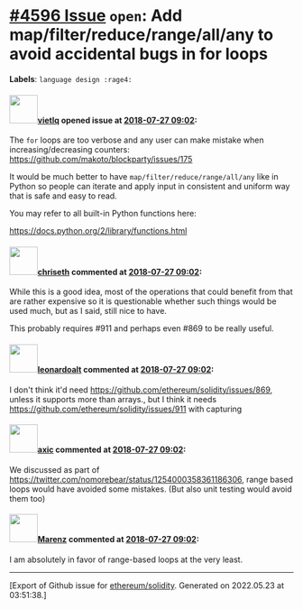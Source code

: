 # [\#4596 Issue](https://github.com/ethereum/solidity/issues/4596) `open`: Add map/filter/reduce/range/all/any to avoid accidental bugs in for loops
**Labels**: `language design :rage4:`


#### <img src="https://avatars.githubusercontent.com/u/197199?v=4" width="50">[vietlq](https://github.com/vietlq) opened issue at [2018-07-27 09:02](https://github.com/ethereum/solidity/issues/4596):

The `for` loops are too verbose and any user can make mistake when increasing/decreasing counters: https://github.com/makoto/blockparty/issues/175

It would be much better to have `map/filter/reduce/range/all/any` like in Python so people can iterate and apply input in consistent and uniform way that is safe and easy to read.

You may refer to all built-in Python functions here:

https://docs.python.org/2/library/functions.html

#### <img src="https://avatars.githubusercontent.com/u/9073706?v=4" width="50">[chriseth](https://github.com/chriseth) commented at [2018-07-27 09:02](https://github.com/ethereum/solidity/issues/4596#issuecomment-410308172):

While this is a good idea, most of the operations that could benefit from that are rather expensive so it is questionable whether such things would be used much, but as I said, still nice to have.

This probably requires #911 and perhaps even #869 to be really useful.

#### <img src="https://avatars.githubusercontent.com/u/504195?u=ce2facd14af9fd474ebff49f0d44891f56f7500f&v=4" width="50">[leonardoalt](https://github.com/leonardoalt) commented at [2018-07-27 09:02](https://github.com/ethereum/solidity/issues/4596#issuecomment-619906209):

I don't think it'd need https://github.com/ethereum/solidity/issues/869, unless it supports more than arrays., but I think it needs https://github.com/ethereum/solidity/issues/911 with capturing

#### <img src="https://avatars.githubusercontent.com/u/20340?v=4" width="50">[axic](https://github.com/axic) commented at [2018-07-27 09:02](https://github.com/ethereum/solidity/issues/4596#issuecomment-619912694):

We discussed as part of https://twitter.com/nomorebear/status/1254000358361186306, range based loops would have avoided some mistakes. (But also unit testing would avoid them too)

#### <img src="https://avatars.githubusercontent.com/u/424752?u=038e104b849efd16f076b671ef6c46af7073bfa7&v=4" width="50">[Marenz](https://github.com/Marenz) commented at [2018-07-27 09:02](https://github.com/ethereum/solidity/issues/4596#issuecomment-671855217):

I am absolutely in favor of range-based loops at the very least.


-------------------------------------------------------------------------------



[Export of Github issue for [ethereum/solidity](https://github.com/ethereum/solidity). Generated on 2022.05.23 at 03:51:38.]
